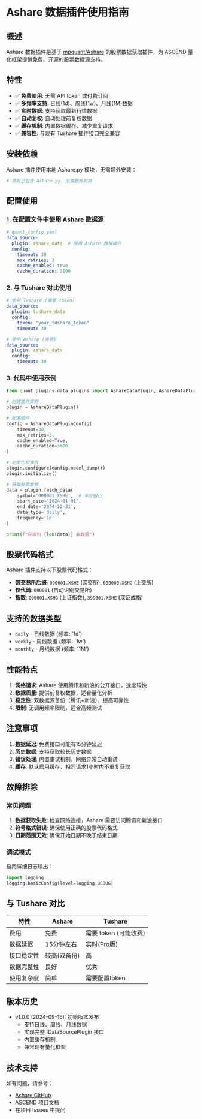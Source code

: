 # Ashare 数据插件使用指南

## 概述

Ashare 数据插件是基于 [mpquant/Ashare](https://github.com/mpquant/Ashare) 的股票数据获取插件，为 ASCEND 量化框架提供免费、开源的股票数据源支持。

## 特性

- ✅ **免费使用**: 无需 API token 或付费订阅
- ✅ **多频率支持**: 日线(1d)、周线(1w)、月线(1M)数据
- ✅ **实时数据**: 支持获取最新行情数据
- ✅ **自动复权**: 自动处理前复权数据
- ✅ **缓存机制**: 内置数据缓存，减少重复请求
- ✅ **兼容性**: 与现有 Tushare 插件接口完全兼容

## 安装依赖

Ashare 插件使用本地 Ashare.py 模块，无需额外安装：

```bash
# 项目已包含 Ashare.py，无需额外安装
```

## 配置使用

### 1. 在配置文件中使用 Ashare 数据源

```yaml
# quant_config.yaml
data_source:
  plugin: ashare_data  # 使用 Ashare 数据插件
  config:
    timeout: 30
    max_retries: 3
    cache_enabled: true
    cache_duration: 3600
```

### 2. 与 Tushare 对比使用

```yaml
# 使用 Tushare (需要 token)
data_source:
  plugin: tushare_data
  config:
    token: "your_tushare_token"
    timeout: 30

# 使用 Ashare (免费)
data_source:
  plugin: ashare_data
  config:
    timeout: 30
```

### 3. 代码中使用示例

```python
from quant_plugins.data_plugins import AshareDataPlugin, AshareDataPluginConfig

# 创建插件实例
plugin = AshareDataPlugin()

# 配置插件
config = AshareDataPluginConfig(
    timeout=30,
    max_retries=3,
    cache_enabled=True,
    cache_duration=3600
)

# 初始化和使用
plugin.configure(config.model_dump())
plugin.initialize()

# 获取股票数据
data = plugin.fetch_data(
    symbol='000001.XSHE',  # 平安银行
    start_date='2024-01-01',
    end_date='2024-12-31',
    data_type='daily',
    frequency='1d'
)

print(f"获取到 {len(data)} 条数据")
```

## 股票代码格式

Ashare 插件支持以下股票代码格式：

- **带交易所后缀**: `000001.XSHE` (深交所), `600000.XSHG` (上交所)
- **仅代码**: `000001` (自动识别交易所)
- **指数**: `000001.XSHG` (上证指数), `399001.XSHE` (深证成指)

## 支持的数据类型

- `daily` - 日线数据 (频率: '1d')
- `weekly` - 周线数据 (频率: '1w') 
- `monthly` - 月线数据 (频率: '1M')

## 性能特点

1. **网络请求**: Ashare 使用腾讯和新浪的公开接口，速度较快
2. **数据质量**: 提供前复权数据，适合量化分析
3. **稳定性**: 双数据源备份（腾讯+新浪），提高可靠性
4. **限制**: 无调用频率限制，适合高频测试

## 注意事项

1. **数据延迟**: 免费接口可能有15分钟延迟
2. **历史数据**: 支持获取较长历史数据
3. **错误处理**: 内置重试机制，网络异常自动重试
4. **缓存**: 默认启用缓存，相同请求1小时内不重复获取

## 故障排除

### 常见问题

1. **数据获取失败**: 检查网络连接，Ashare 需要访问腾讯和新浪接口
2. **符号格式错误**: 确保使用正确的股票代码格式
3. **日期范围无效**: 确保开始日期不晚于结束日期

### 调试模式

启用详细日志输出：

```python
import logging
logging.basicConfig(level=logging.DEBUG)
```

## 与 Tushare 对比

| 特性 | Ashare | Tushare |
|------|--------|---------|
| 费用 | 免费 | 需要 token (可能收费) |
| 数据延迟 | 15分钟左右 | 实时(Pro版) |
| 接口稳定性 | 较高(双备份) | 高 |
| 数据完整性 | 良好 | 优秀 |
| 使用复杂度 | 简单 | 需要配置token |

## 版本历史

- v1.0.0 (2024-09-16): 初始版本发布
  - 支持日线、周线、月线数据
  - 实现完整 IDataSourcePlugin 接口
  - 内置缓存机制
  - 兼容现有量化框架

## 技术支持

如有问题，请参考：
- [Ashare GitHub](https://github.com/mpquant/Ashare)
- ASCEND 项目文档
- 在项目 Issues 中提问